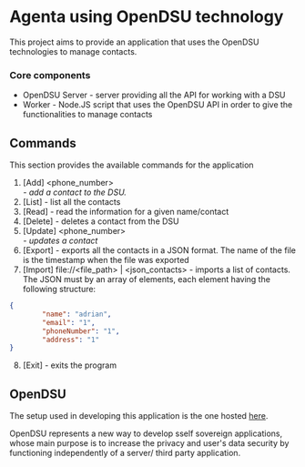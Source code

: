 # Agenta using OpenDSU technology

This project aims to provide an application that uses the OpenDSU technologies to manage contacts.

### Core components

- OpenDSU Server - server providing all the API for working with a DSU
- Worker - Node.JS script that uses the OpenDSU API in order to give the functionalities to manage contacts

## Commands

This section provides the available commands for the application

1. [Add] <name> <mail> <phone_number> <address> - add a contact to the DSU.
2. [List] - list all the contacts
3. [Read] <name> - read the information for a given name/contact
4. [Delete] <name> - deletes a contact from the DSU
5. [Update] <name> <mail> <phone_number> <address> - updates a contact
6. [Export] - exports all the contacts in a JSON format. The name of the file is the timestamp when the file was exported
7. [Import] file://<file_path> | <json_contacts> - imports a list of contacts.
The JSON must by an array of elements, each element having the following structure:
```json
{
        "name": "adrian",
        "email": "1",
        "phoneNumber": "1",
        "address": "1"
}
```
8. [Exit] - exits the program

## OpenDSU

The setup used in developing this application is the one hosted [here](https://github.com/RiZZeR99/DSU_Command_Line).

OpenDSU represents a new way to develop sself sovereign applications, whose main purpose is to increase the privacy and user's data security by functioning independently of a server/ third party application.
